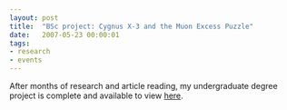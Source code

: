 ```yaml
---
layout: post
title:  "BSc project: Cygnus X-3 and the Muon Excess Puzzle"
date:   2007-05-23 00:00:01
tags:
- research
- events
---
```


After months of research and article reading, my undergraduate degree project is complete and available to view <a target="_blank" href="../pubs/Shahmoradi_2007.pdf">here</a>.